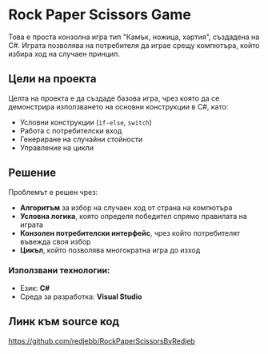 # Rock Paper Scissors Game

Това е проста конзолна игра тип "Камък, ножица, хартия", създадена на C#. Играта позволява на потребителя да играе срещу компютъра, който избира ход на случаен принцип.

## Цели на проекта

Целта на проекта е да създаде базова игра, чрез която да се демонстрира използването на основни конструкции в C#, като:
- Условни конструкции (`if-else`, `switch`)
- Работа с потребителски вход
- Генериране на случайни стойности
- Управление на цикли

## Решение

Проблемът е решен чрез:
- **Алгоритъм** за избор на случаен ход от страна на компютъра
- **Условна логика**, която определя победител спрямо правилата на играта
- **Конзолен потребителски интерфейс**, чрез който потребителят въвежда своя избор
- **Цикъл**, който позволява многократна игра до изход

### Използвани технологии:
- Език: **C#**
- Среда за разработка: **Visual Studio**

## Линк към source код

https://github.com/redjebb/RockPaperScissorsByRedjeb
